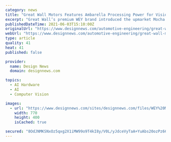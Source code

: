 ```yaml
---
category: news
title: "Great Wall Motors Features Ambarella Processing Power for Vision AI"
excerpt: "Great Wall’s premium WEY brand introduced the upmarket Mocha mid-size crossover with an Ambarella System on Chip vision system."
publishedDateTime: 2021-06-03T15:10:00Z
originalUrl: "https://www.designnews.com/automotive-engineering/great-wall-motors-features-ambarella-processing-power-vision-ai"
webUrl: "https://www.designnews.com/automotive-engineering/great-wall-motors-features-ambarella-processing-power-vision-ai"
type: article
quality: 41
heat: 41
published: false

provider:
  name: Design News
  domain: designnews.com

topics:
  - AI Hardware
  - AI
  - Computer Vision

images:
  - url: "https://www.designnews.com/sites/designnews.com/files/WEY%20Mocha.jpeg"
    width: 770
    height: 400
    isCached: true

secured: "8OdJNMKSNxOz5qxg2X1iMW99o9T4kI8y/V0L/yJdceVyTaA+YuAbs20ozPz66KjyRPhaz6L5gQf9aXUjQoPCVx0lzdo3V0gaoummeBKyV1dIhUAr13XzK3D2ckD6UE4AhaO57zqXXe4aRzTjf4xW7Wx9N/PoSrR67TS+tFN0Tx8q21rRz7UfOsvaOSek1/uXIvrRUUlbrzo44MMQB1X4Y49QxoNFhM3EmCFNXCFjb6N9abJiJKY2tPlHHT0mjmhxpIEYWmZmp7Ohhkby6tnSdQ5WV5P+wXivydWoKpJH4JEX1YqoxZ52METbjXlv1WiNAxUCYNefFhaMYXITReKq3bSVvjTZmgaYCExCKZWK9b8=;S0fue9S0BPLBD7jHhJv05Q=="
---
```


